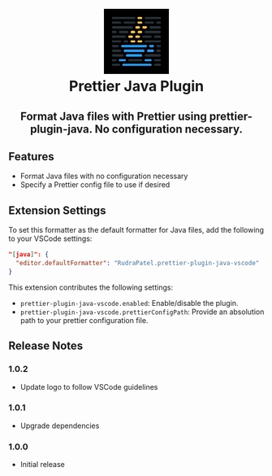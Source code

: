 <h1 align="center">
  <br />
  <img
    src="https://raw.githubusercontent.com/RudraPatel2003/prettier-plugin-java-vscode/refs/heads/main/icon.png"
    alt="Prettier Java Plugin Logo"
  />
  <br />
  Prettier Java Plugin
  <br />
</h1>

<h2 align="center">
  Format Java files with Prettier using prettier-plugin-java. No configuration
  necessary.
</h2>

## Features

- Format Java files with no configuration necessary
- Specify a Prettier config file to use if desired

## Extension Settings

To set this formatter as the default formatter for Java files, add the following to your VSCode settings:

```json
"[java]": {
  "editor.defaultFormatter": "RudraPatel.prettier-plugin-java-vscode"
}
```

This extension contributes the following settings:

- `prettier-plugin-java-vscode.enabled`: Enable/disable the plugin.
- `prettier-plugin-java-vscode.prettierConfigPath`: Provide an absolution path to your prettier configuration file.

## Release Notes

### 1.0.2

- Update logo to follow VSCode guidelines

### 1.0.1

- Upgrade dependencies

### 1.0.0

- Initial release

